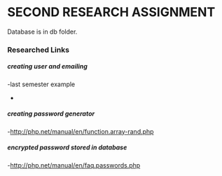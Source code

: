 # SECOND RESEARCH ASSIGNMENT #

Database is in db folder.

### Researched Links ###

##### creating user and emailing #####

-last semester example

-

##### creating password generator #####

-http://php.net/manual/en/function.array-rand.php

##### encrypted password stored in database #####

-http://php.net/manual/en/faq.passwords.php

